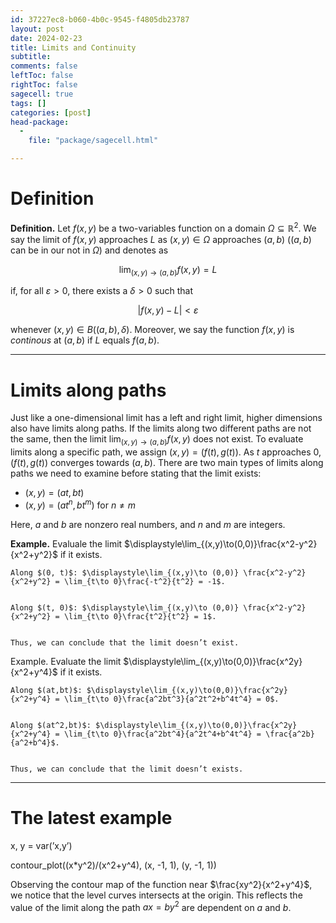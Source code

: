 ```yaml
---
id: 37227ec8-b060-4b0c-9545-f4805db23787
layout: post
date: 2024-02-23
title: Limits and Continuity
subtitle: 
comments: false
leftToc: false
rightToc: false
sagecell: true
tags: []
categories: [post]
head-package:
  -
    file: "package/sagecell.html"

---
```


# Definition


**Definition.** Let $f(x,y)$ be a two-variables function on a domain $\Omega\subseteq\mathbb{R}^2$. We say the limit of $f(x,y)$ approaches $L$ as $(x,y)\in\Omega$ approaches $(a,b)$ ($(a,b)$ can be in our not in $\Omega$) and denotes as


$$
\lim_{(x,y)\to(a,b)}f(x,y)=L
$$


if, for all $\varepsilon>0$, there exists a $\delta>0$ such that


$$
\left|f(x,y)-L\right|<\varepsilon
$$


whenever $(x,y)\in B((a,b), \delta)$. Moreover, we say the function $f(x,y)$ is _continous_ at $(a,b)$ if $L$ equals $f(a,b)$.


---


# Limits along paths


Just like a one-dimensional limit has a left and right limit, higher dimensions also have limits along paths. If the limits along two different paths are not the same, then the limit $\displaystyle\lim_{(x,y)\to(a,b)}f(x,y)$ does not exist. To evaluate limits along a specific path, we assign $(x,y)=(f(t),g(t))$. As $t$ approaches $0$, $(f(t),g(t))$ converges towards $(a,b)$. There are two main types of limits along paths we need to examine before stating that the limit exists:

- $(x,y)=(at,bt)$
- $(x,y)=(at^n,bt^m)$ for $n\neq m$

Here, $a$ and $b$ are nonzero real numbers, and $n$ and $m$ are integers.


**Example.** Evaluale the limit $\displaystyle\lim_{(x,y)\to(0,0)}\frac{x^2-y^2}{x^2+y^2}$ if it exists.


	Along $(0, t)$: $\displaystyle\lim_{(x,y)\to (0,0)} \frac{x^2-y^2}{x^2+y^2} = \lim_{t\to 0}\frac{-t^2}{t^2} = -1$.


	Along $(t, 0)$: $\displaystyle\lim_{(x,y)\to (0,0)} \frac{x^2-y^2}{x^2+y^2} = \lim_{t\to 0}\frac{t^2}{t^2} = 1$.


	Thus, we can conclude that the limit doesn’t exist.


Example. Evaluate the limit $\displaystyle\lim_{(x,y)\to(0,0)}\frac{x^2y}{x^2+y^4}$ if it exists.


	Along $(at,bt)$: $\displaystyle\lim_{(x,y)\to(0,0)}\frac{x^2y}{x^2+y^4} = \lim_{t\to 0}\frac{a^2bt^3}{a^2t^2+b^4t^4} = 0$.


	Along $(at^2,bt)$: $\displaystyle\lim_{(x,y)\to(0,0)}\frac{x^2y}{x^2+y^4} = \lim_{t\to 0}\frac{a^2bt^4}{a^2t^4+b^4t^4} = \frac{a^2b}{a^2+b^4}$.


	Thus, we can conclude that the limit doesn’t exists.


---


# The latest example


<div class=compute>
x, y = var(’x,y’)


contour_plot((x*y^2)/(x^2+y^4), (x, -1, 1), (y, -1, 1))
</div>


Observing the contour map of the function near $\frac{xy^2}{x^2+y^4}$, we notice that the level curves intersects at the origin. This reflects the value of the limit along the path $ax=by^2$ are dependent on $a$ and $b$.

